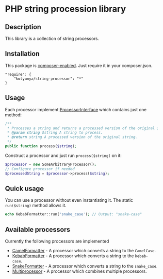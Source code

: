 # PHP string procession library

## Description
This library is a collection of string processors.

## Installation

This package is [composer-enabled](https://packagist.org/packages/kolyunya/string-processor). Just require it in your composer.json.
~~~
"require": {
    "kolyunya/string-processor": "*"
}
~~~

## Usage
Each processor implement [ProcessorInterface](https://github.com/Kolyunya/string-processor/blob/master/sources/ProcessorInterface.php) which contains just one method:
~~~php
/**
 * Processes a string and returns a processed version of the original string.
 * @param string $string A string to process.
 * @return string A processed version of the original string.
 */
public function process($string);
~~~

Construct a processor and just run `process($string)` on it:
~~~php
$processor = new SomeArbitraryProcessor();
// Configure processor if needed
$processedString = $processor->process($string);
~~~

## Quick usage
You can use a processor without even instantiating it. The static `run($string)` method allows it.
~~~php
echo KebabFormatter::run('snake_case'); // Output: "snake-case"
~~~

## Available processors
Currently the following processors are implemented
* [CamelFormatter](https://github.com/Kolyunya/string-processor/blob/master/sources/CaseSwitcher/CamelFormatter.php) - A processor which converts a string to the `CamelCase`.
* [KebabFormatter](https://github.com/Kolyunya/string-processor/blob/master/sources/CaseSwitcher/KebabFormatter.php) - A processor which converts a string to the `kebab-case`.
* [SnakeFormatter](https://github.com/Kolyunya/string-processor/blob/master/sources/CaseSwitcher/SnakeFormatter.php) - A processor which converts a string to the `snake_case`.
* [Multiprocessor](https://github.com/Kolyunya/string-processor/blob/master/sources/Multiprocessor.php) - A processor which combines multiple processors.
